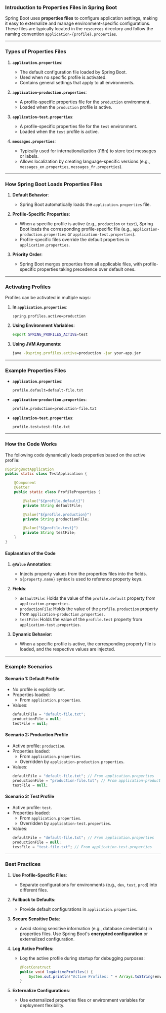
### **Introduction to Properties Files in Spring Boot**

Spring Boot uses **properties files** to configure application settings, making it easy to externalize and manage environment-specific configurations. These files are typically located in the `resources` directory and follow the naming convention `application-{profile}.properties`.

---

### **Types of Properties Files**

1. **`application.properties`**:
   - The default configuration file loaded by Spring Boot.
   - Used when no specific profile is activated.
   - Contains general settings that apply to all environments.

2. **`application-production.properties`**:
   - A profile-specific properties file for the `production` environment.
   - Loaded when the `production` profile is active.

3. **`application-test.properties`**:
   - A profile-specific properties file for the `test` environment.
   - Loaded when the `test` profile is active.

4. **`messages.properties`**:
   - Typically used for internationalization (i18n) to store text messages or labels.
   - Allows localization by creating language-specific versions (e.g., `messages_en.properties`, `messages_fr.properties`).

---

### **How Spring Boot Loads Properties Files**

1. **Default Behavior**:
   - Spring Boot automatically loads the `application.properties` file.

2. **Profile-Specific Properties**:
   - When a specific profile is active (e.g., `production` or `test`), Spring Boot loads the corresponding profile-specific file (e.g., `application-production.properties` or `application-test.properties`).
   - Profile-specific files override the default properties in `application.properties`.

3. **Priority Order**:
   - Spring Boot merges properties from all applicable files, with profile-specific properties taking precedence over default ones.

---

### **Activating Profiles**

Profiles can be activated in multiple ways:

1. **In `application.properties`**:
   ```properties
   spring.profiles.active=production
   ```

2. **Using Environment Variables**:
   ```bash
   export SPRING_PROFILES_ACTIVE=test
   ```

3. **Using JVM Arguments**:
   ```bash
   java -Dspring.profiles.active=production -jar your-app.jar
   ```

---

### **Example Properties Files**

- **`application.properties`**:
  ```properties
  profile.default=default-file.txt
  ```

- **`application-production.properties`**:
  ```properties
  profile.production=production-file.txt
  ```

- **`application-test.properties`**:
  ```properties
  profile.test=test-file.txt
  ```

---

### **How the Code Works**

The following code dynamically loads properties based on the active profile:

```java
@SpringBootApplication
public static class TestApplication {

    @Component
    @Getter
    public static class ProfileProperties {

        @Value("${profile.default}")
        private String defaultFile;

        @Value("${profile.production}")
        private String productionFile;

        @Value("${profile.test}")
        private String testFile;
    }
}
```

#### **Explanation of the Code**

1. **`@Value` Annotation**:
   - Injects property values from the properties files into the fields.
   - `${property.name}` syntax is used to reference property keys.

2. **Fields**:
   - `defaultFile`: Holds the value of the `profile.default` property from `application.properties`.
   - `productionFile`: Holds the value of the `profile.production` property from `application-production.properties`.
   - `testFile`: Holds the value of the `profile.test` property from `application-test.properties`.

3. **Dynamic Behavior**:
   - When a specific profile is active, the corresponding property file is loaded, and the respective values are injected.

---

### **Example Scenarios**

#### **Scenario 1: Default Profile**
- No profile is explicitly set.
- Properties loaded:
  - From `application.properties`.
- Values:
  ```java
  defaultFile = "default-file.txt";
  productionFile = null;
  testFile = null;
  ```

#### **Scenario 2: Production Profile**
- Active profile: `production`.
- Properties loaded:
  - From `application.properties`.
  - Overridden by `application-production.properties`.
- Values:
  ```java
  defaultFile = "default-file.txt"; // From application.properties
  productionFile = "production-file.txt"; // From application-production.properties
  testFile = null;
  ```

#### **Scenario 3: Test Profile**
- Active profile: `test`.
- Properties loaded:
  - From `application.properties`.
  - Overridden by `application-test.properties`.
- Values:
  ```java
  defaultFile = "default-file.txt"; // From application.properties
  productionFile = null;
  testFile = "test-file.txt"; // From application-test.properties
  ```

---

### **Best Practices**

1. **Use Profile-Specific Files**:
   - Separate configurations for environments (e.g., `dev`, `test`, `prod`) into different files.

2. **Fallback to Defaults**:
   - Provide default configurations in `application.properties`.

3. **Secure Sensitive Data**:
   - Avoid storing sensitive information (e.g., database credentials) in properties files. Use Spring Boot's **encrypted configuration** or externalized configuration.

4. **Log Active Profiles**:
   - Log the active profile during startup for debugging purposes:
     ```java
     @PostConstruct
     public void logActiveProfiles() {
         System.out.println("Active Profiles: " + Arrays.toString(environment.getActiveProfiles()));
     }
     ```

5. **Externalize Configurations**:
   - Use externalized properties files or environment variables for deployment flexibility.


